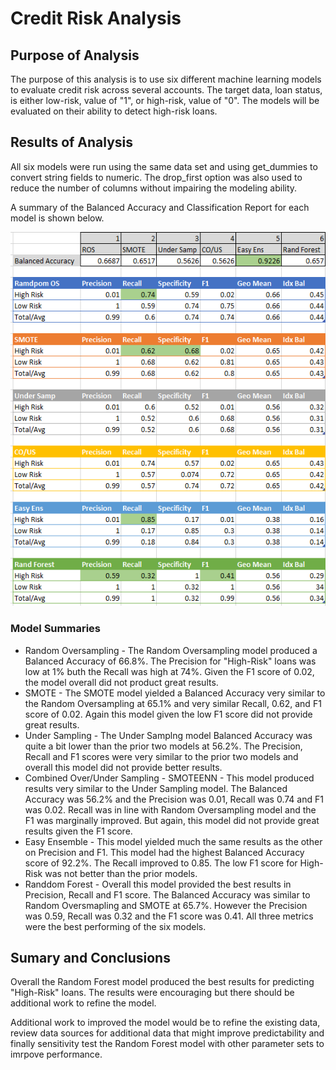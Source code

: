 # Credit Risk Analysis  
## Purpose of Analysis

The purpose of this analysis is to use six different machine learning models to evaluate credit risk across several accounts.  The target data, loan status, is either low-risk, value of "1", or high-risk, value of "0".   The models will be evaluated on their ability to detect high-risk loans.

## Results of Analysis

All six models were run using the same data set and using get_dummies to convert string fields to numeric.  The drop_first option was also used to reduce the number of columns without impairing the modeling ability.

A summary of the Balanced Accuracy and Classification Report for each model is shown below.

<img src="model_summaries.png">

### Model Summaries

- Random Oversampling - The Random Oversampling model produced a Balanced Accuracy of 66.8%.  The Precision for "High-Risk" loans was low at 1% buth the Recall was high at 74%.  Given the F1 score of 0.02, the model overall did not product great results.
- SMOTE - The SMOTE model yielded a Balanced Accuracy very similar to the Random Oversampling at 65.1% and very similar Recall, 0.62, and F1 score of 0.02.  Again this model given the low F1 score did not provide great results.
- Under Sampling - The Under Samplng model Balanced Accuracy was quite a bit lower than the prior two models at 56.2%.  The Precision, Recall and F1 scores were very similar to the prior two models and overall this model did not provide better results.
- Combined Over/Under Sampling - SMOTEENN - This model produced results very similar to the Under Sampling model.  The Balanced Accuracy was 56.2% and the Precision was 0.01, Recall was 0.74 and F1 was 0.02.  Recall was in line with Random Oversampling model and the F1 was marginally improved.  But again, this model did not provide great results given the F1 score.
- Easy Ensemble - This model yielded much the same results as the other on Precision and F1. This model had the highest Balanced Accuracy score of 92.2%.  The Recall improved to 0.85.  The low F1 score for High-Risk was not better than the prior models.
- Randdom Forest - Overall this model provided the best results in Precision, Recall and F1 score.  The Balanced Accuracy was similar to Random Oversmapling and SMOTE at 65.7%.  However the Precision was 0.59, Recall was 0.32 and the F1 score was 0.41.  All three metrics were the best performing of the six models.  

## Sumary and Conclusions
Overall the Random Forest model produced the best results for predicting "High-Risk" loans.  The results were encouraging but there should be additional work to refine the model.

Additional work to improved the model would be to refine the existing data, review data sources for additional data that might improve predictability and finally sensitivity test the Random Forest model with other parameter sets to imrpove performance.
